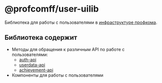 # @profcomff/user-uilib
Библиотека для работы с пользователями в [инфраструктуре профкома](https://github.com/profcomff/).

## Библиотека содержит
- Методы для обращения к различным API по работе с пользователями:
    - [auth-api](https://github.com/profcomff/auth-api)
    - [userdata-api](https://github.com/profcomff/userdata-api)
    - [achievement-api](https://github.com/profcomff/achievement-api)
- Компоненты для работы с пользователями
